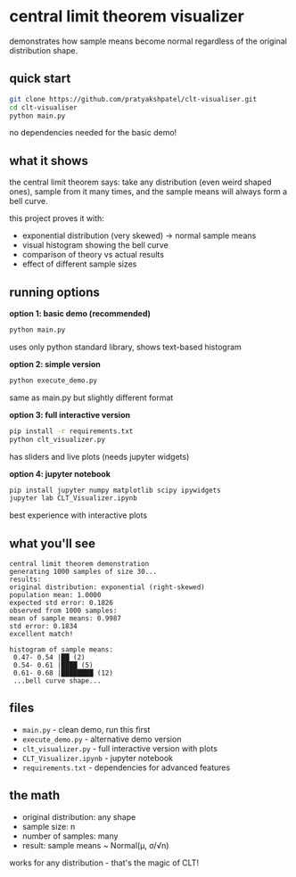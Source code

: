# central limit theorem visualizer

demonstrates how sample means become normal regardless of the original distribution shape.

## quick start

```bash
git clone https://github.com/pratyakshpatel/clt-visualiser.git
cd clt-visualiser
python main.py
```

no dependencies needed for the basic demo!

## what it shows

the central limit theorem says: take any distribution (even weird shaped ones), sample from it many times, and the sample means will always form a bell curve.

this project proves it with:
- exponential distribution (very skewed) → normal sample means
- visual histogram showing the bell curve
- comparison of theory vs actual results
- effect of different sample sizes

## running options

**option 1: basic demo (recommended)**
```bash
python main.py
```
uses only python standard library, shows text-based histogram

**option 2: simple version**
```bash
python execute_demo.py
```
same as main.py but slightly different format

**option 3: full interactive version**
```bash
pip install -r requirements.txt
python clt_visualizer.py
```
has sliders and live plots (needs jupyter widgets)

**option 4: jupyter notebook**
```bash
pip install jupyter numpy matplotlib scipy ipywidgets
jupyter lab CLT_Visualizer.ipynb
```
best experience with interactive plots

## what you'll see

```
central limit theorem demonstration
generating 1000 samples of size 30...
results:
original distribution: exponential (right-skewed)
population mean: 1.0000
expected std error: 0.1826
observed from 1000 samples:
mean of sample means: 0.9987
std error: 0.1834
excellent match!

histogram of sample means:
 0.47- 0.54 |██ (2)
 0.54- 0.61 |████ (5)
 0.61- 0.68 |████████ (12)
 ...bell curve shape...
```

## files

- `main.py` - clean demo, run this first
- `execute_demo.py` - alternative demo version  
- `clt_visualizer.py` - full interactive version with plots
- `CLT_Visualizer.ipynb` - jupyter notebook
- `requirements.txt` - dependencies for advanced features

## the math

- original distribution: any shape
- sample size: n  
- number of samples: many
- result: sample means ~ Normal(μ, σ/√n)

works for any distribution - that's the magic of CLT!